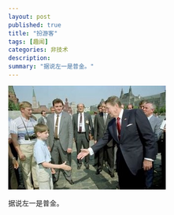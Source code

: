 ```yaml
---
layout: post
published: true
title: "扮游客"
tags: [趣闻]
categories: 非技术    
description: 
summary: "据说左一是普金。"
---
```

[![100916953-737505-737533.jpg][]][100916953-737505-737533.jpg 1]

据说左一是普金。


[100916953-737505-737533.jpg]: /images/100916953-737505-737533.jpg
[100916953-737505-737533.jpg 1]: /images/100916953-737505-737537.jpg
